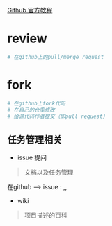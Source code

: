
[Github 官方教程](https://docs.github.com/en/github/writing-on-github)

# review

```bash
# 在github上的pull/merge request
```

# fork

```bash
# 在github上fork代码
# 在自己的仓库修改
# 给源代码作者提交（即pull request）
```

## 任务管理相关

* issue 提问

> 文档以及任务管理
>

在github --> issue : <type>,<assign>,<status>

* wiki

> 项目描述的百科
>